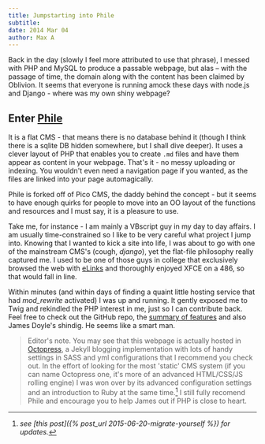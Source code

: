 ```yaml
---
title: Jumpstarting into Phile
subtitle: 
date: 2014 Mar 04
author: Max A
---
```


<section>
Back in the day (slowly I feel more attributed to use that phrase), I messed with PHP and MySQL to produce a passable webpage, but alas – with the passage of time, the domain along with the content has been claimed by Oblivion. It seems that everyone is running amock these days with node.js and Django - where was my own shiny webpage?

</section>

## Enter [Phile](https://github.com/PhileCMS/Phile) ##

 It is a flat CMS - that means there is no database behind it (though I think there is a sqlite DB hidden somewhere, but I shall dive deeper). It uses a clever layout of PHP that enables you to create `.md` files and have them appear as content in your webpage. That's it - no messy uploading or indexing. You wouldn't even need a navigation page if you wanted, as the files are linked into your page automagically.

Phile is forked off of Pico CMS, the daddy behind the concept - but it seems to have enough quirks for people to move into an OO layout of the functions and resources and I must say, it is a pleasure to use.

Take me, for instance - I am mainly a VBscript guy in my day to day affairs. I am usually time-constrained so I like to be very careful what project I jump into. Knowing that I wanted to kick a site into life, I was about to go with one of the mainstream CMS's (cough, *django*), yet the flat-file philosophy really captured me. I used to be one of those guys in college that exclusively browsed the web with [eLinks](http://elinks.or.cz/) and thoroughly enjoyed XFCE on a 486, so that would fall in line.

Within minutes (and within days of finding a quaint little hosting service that had *mod_rewrite* activated) I was up and running. It gently exposed me to Twig and rekindled the PHP interest in me, just so I can contribute back. Feel free to check out the GitHub repo, the [summary of features](http://philecms.github.io/Phile/) and also James Doyle's shindig. He seems like a smart man.

<section>

</section>


> <span class="newthought">Editor's note.</span> You may see that this webpage is actually hosted in [Octopress](octopress.org), a Jekyll blogging implementation with lots of handy settings in SASS and yml configurations that I recommend you check out. In the effort of looking for the most 'static' CMS system (if you can name Octopress one, it's more of an advanced HTML/CSS/JS rolling engine) I was won over by its advanced configuration settings and an introduction to Ruby at the same time.[^1] I still fully recomend Phile and encourage you to help James out if PHP is close to heart.
> 

[^1]: *see [this post]({% post_url 2015-06-20-migrate-yourself %}) for updates.*
